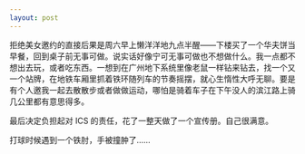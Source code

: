 ```yaml
---
layout: post
---
```


拒绝美女邀约的直接后果是周六早上懒洋洋地九点半醒——下楼买了一个华夫饼当早餐，回到桌子前无事可做。说实话好像宁可无事可做也不想做什么。我一点都不想出去玩，或者吃东西。一想到在广州地下系统里像老鼠一样钻来钻去，找一个又一个站牌，在地铁车厢里抓着铁环随列车的节奏摇摆，就心生惰性大呼无聊。要是有个人邀我一起去散散步或者做做运动，哪怕是骑着车子在下午没人的滨江路上骑几公里都有意思得多。

最后决定负担起对 ICS 的责任，花了一整天做了一个宣传册。自己很满意。

打球时候遇到一个铁肘，手被撞肿了……
